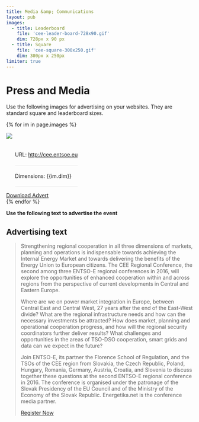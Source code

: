 ```yaml
---
title: Media &amp; Communications
layout: pub
images:
  - title: Leaderboard
    file: 'cee-leader-board-728x90.gif'
    dim: 728px x 90 px
  - title: Square
    file: 'cee-square-300x250.gif'
    dim: 300px x 250px
limiter: true
---
```

# Press and Media

Use the following images for advertising on your websites. They are standard square and leaderboard sizes.

{% for im in page.images  %}
<div class="medium-6 columns text-center">
<div class="pad2 fill-grey">
    <img src="{{site.baseurl | append: '/assets/media-img/'}}{{im.file}}" />
    <ul class="meta">
        <li class="keyline-bottom">URL: <a href="http://cee.entsoe.eu">http://cee.entsoe.eu</a></li>
        <li class="keyline-bottom">Dimensions: <span class="pad0 fill-navy dark">{{im.dim}}</span></li>
    </ul>
    <a class="button" href="{{site.baseurl | append: '/assets/media-img/'}}{{im.file}}">Download Advert</a>
</div>
</div>
{% endfor %}

<style type="text/css">
    .meta li {list-style: none; padding: 20px 0; border-bottom: 1px solid rgba(0,0,0,0.10);}
</style>
<script type="text/javascript" src="{{'/assets/js/app.js' | prepend: site.baseurl}}"></script>

__Use the following text to advertise the event__

## Advertising text 

> Strengthening regional cooperation in all three dimensions of markets, planning and operations is indispensable towards achieving the Internal Energy Market and towards delivering the benefits of the Energy Union to European citizens. The CEE Regional Conference, the second among three ENTSO-E regional conferences in 2016, will explore the opportunities of enhanced cooperation within and across regions from the perspective of current developments in Central and Eastern Europe.
>
> Where are we on power market integration in Europe, between Central East and Central West, 27 years after the end of the East-West divide? What are the regional infrastructure needs and how can the necessary investments be attracted? How does market, planning and operational cooperation progress, and how will the regional security coordinators further deliver results? What challenges and opportunities in the areas of TSO-DSO cooperation, smart grids and data can we expect in the future?
>
> Join ENTSO-E, its partner the Florence School of Regulation, and the TSOs of the CEE region from Slovakia, the Czech Republic, Poland, Hungary, Romania, Germany, Austria, Croatia, and Slovenia to discuss together these questions at the second ENTSO-E regional conference in 2016. The conference is organised under the patronage of the Slovak Presidency of the EU Council and of the Ministry of the Economy of the Slovak Republic. Energetika.net is the conference media partner.
> 
> [Register Now](http://cee.entsoe.eu)

